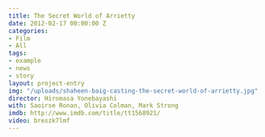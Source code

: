 ```yaml
---
title: The Secret World of Arrietty
date: 2012-02-17 00:00:00 Z
categories:
- Film
- All
tags:
- example
- news
- story
layout: project-entry
img: "/uploads/shaheen-baig-casting-the-secret-world-of-arrietty.jpg"
director: Hiromasa Yonebayashi
with: Saoirse Ronan, Olivia Colman, Mark Strong
imdb: http://www.imdb.com/title/tt1568921/
video: breszk7lmf
---
```


